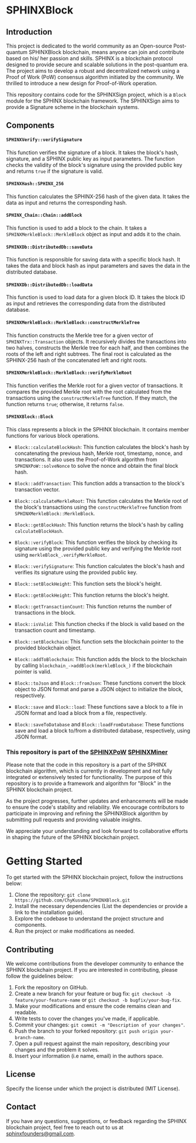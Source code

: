 # SPHINXBlock

## Introduction

This project is dedicated to the world community as an Open-source Post-quantum SPHINXBlock blockchain, means anyone can join and contribute based on his/ her passion and skills. SPHINX is a blockchain protocol designed to provide secure and scalable solutions in the post-quantum era. The project aims to develop a robust and decentralized network using a Proof of Work (PoW) consensus algorithm initiated by the community. We thrilled to introduce a new design for Proof-of-Work operation.

This repository contains code for the SPHINXSign project, which is a `Block` module for the SPHINX blockchain framework. The SPHINXSign aims to provide a Signature scheme in the blockchain systems.


## Components

#### `SPHINXVerify::verifySignature`

This function verifies the signature of a block. It takes the block's hash, signature, and a SPHINX public key as input parameters. The function checks the validity of the block's signature using the provided public key and returns `true` if the signature is valid.

#### `SPHINXHash::SPHINX_256`

This function calculates the SPHINX-256 hash of the given data. It takes the data as input and returns the corresponding hash.

#### `SPHINX_Chain::Chain::addBlock`

This function is used to add a block to the chain. It takes a `SPHINXMerkleBlock::MerkleBlock` object as input and adds it to the chain.

#### `SPHINXDb::DistributedDb::saveData`

This function is responsible for saving data with a specific block hash. It takes the data and block hash as input parameters and saves the data in the distributed database.

#### `SPHINXDb::DistributedDb::loadData`

This function is used to load data for a given block ID. It takes the block ID as input and retrieves the corresponding data from the distributed database.

#### `SPHINXMerkleBlock::MerkleBlock::constructMerkleTree`

This function constructs the Merkle tree for a given vector of `SPHINXTrx::Transaction` objects. It recursively divides the transactions into two halves, constructs the Merkle tree for each half, and then combines the roots of the left and right subtrees. The final root is calculated as the SPHINX-256 hash of the concatenated left and right roots.

#### `SPHINXMerkleBlock::MerkleBlock::verifyMerkleRoot`

This function verifies the Merkle root for a given vector of transactions. It compares the provided Merkle root with the root calculated from the transactions using the `constructMerkleTree` function. If they match, the function returns `true`; otherwise, it returns `false`.

#### `SPHINXBlock::Block`

This class represents a block in the SPHINX blockchain. It contains member functions for various block operations.

- `Block::calculateBlockHash`: This function calculates the block's hash by concatenating the previous hash, Merkle root, timestamp, nonce, and transactions. It also uses the Proof-of-Work algorithm from `SPHINXPoW::solveNonce` to solve the nonce and obtain the final block hash.

- `Block::addTransaction`: This function adds a transaction to the block's transaction vector.

- `Block::calculateMerkleRoot`: This function calculates the Merkle root of the block's transactions using the `constructMerkleTree` function from `SPHINXMerkleBlock::MerkleBlock`.

- `Block::getBlockHash`: This function returns the block's hash by calling `calculateBlockHash`.

- `Block::verifyBlock`: This function verifies the block by checking its signature using the provided public key and verifying the Merkle root using `merkleBlock_.verifyMerkleRoot`.

- `Block::verifySignature`: This function calculates the block's hash and verifies its signature using the provided public key.

- `Block::setBlockHeight`: This function sets the block's height.

- `Block::getBlockHeight`: This function returns the block's height.

- `Block::getTransactionCount`: This function returns the number of transactions in the block.

- `Block::isValid`: This function checks if the block is valid based on the transaction count and timestamp.

- `Block::setBlockchain`: This function sets the blockchain pointer to the provided blockchain object.

- `Block::addToBlockchain`: This function adds the block to the blockchain by calling `blockchain_->addBlock(merkleBlock_)` if the blockchain pointer is valid.

- `Block::toJson` and `Block::fromJson`: These functions convert the block object to JSON format and parse a JSON object to initialize the block, respectively.

- `Block::save` and `Block::load`: These functions save a block to a file in JSON format and load a block from a file, respectively.

- `Block::saveToDatabase` and `Block::loadFromDatabase`: These functions save and load a block to/from a distributed database, respectively, using JSON format.
  

### This repository is part of the  [SPHINXPoW](https://github.com/SPHINX-HUB-ORG/SPHINXPoW) [SPHINXMiner](https://github.com/SPHINX-HUB-ORG/SPHINXMINER)

Please note that the code in this repository is a part of the SPHINX blockchain algorithm, which is currently in development and not fully integrated or extensively tested for functionality. The purpose of this repository is to provide a framework and algorithm for "Block" in the SPHINX blockchain project.

As the project progresses, further updates and enhancements will be made to ensure the code's stability and reliability. We encourage contributors to participate in improving and refining the SPHINXBlock algorithm by submitting pull requests and providing valuable insights.

We appreciate your understanding and look forward to collaborative efforts in shaping the future of the SPHINX blockchain project.

# Getting Started
To get started with the SPHINX blockchain project, follow the instructions below:

1. Clone the repository: `git clone https://github.com/ChyKusuma/SPHINXBlock.git`
2. Install the necessary dependencies (List the dependencies or provide a link to the installation guide).
3. Explore the codebase to understand the project structure and components.
4. Run the project or make modifications as needed.


## Contributing
We welcome contributions from the developer community to enhance the SPHINX blockchain project. If you are interested in contributing, please follow the guidelines below:

1. Fork the repository on GitHub.
2. Create a new branch for your feature or bug fix: `git checkout -b feature/your-feature-name` or `git checkout -b bugfix/your-bug-fix`.
3. Make your modifications and ensure the code remains clean and readable.
4. Write tests to cover the changes you've made, if applicable.
5. Commit your changes: `git commit -m "Description of your changes"`.
6. Push the branch to your forked repository: `git push origin your-branch-name`.
7. Open a pull request against the main repository, describing your changes and the problem it solves.
8. Insert your information (i.e name, email) in the authors space.

## License
Specify the license under which the project is distributed (MIT License).

## Contact
If you have any questions, suggestions, or feedback regarding the SPHINX blockchain project, feel free to reach out to us at [sphinxfounders@gmail.com](mailto:sphinxfounders@gmail.com).

